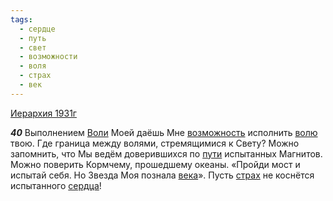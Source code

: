 ```yaml
---
tags:
  - сердце
  - путь
  - свет
  - возможности
  - воля
  - страх
  - век
---
```


[Иерархия 1931г](https://127.0.0.1:4002/agni/1931)

___40___
Выполнением [Воли](../../../tags/#[воля](../../../tags/#воля)) Моей даёшь Мне [возможность](../../../tags/#возможности) исполнить [волю](../../../tags/#[воля](../../../tags/#воля)) твою. Где граница между волями, стремящимися к Свету? Можно запомнить, что Мы ведём доверившихся по [пути](../../../tags/#путь) испытанных Магнитов. Можно поверить Кормчему, прошедшему океаны. «Пройди мост и испытай себя. Но Звезда Моя познала [века](../../../tags/#век)». Пусть [страх](../../../tags/#страх) не коснётся испытанного [сердца](../../../tags/#сердце)!   


